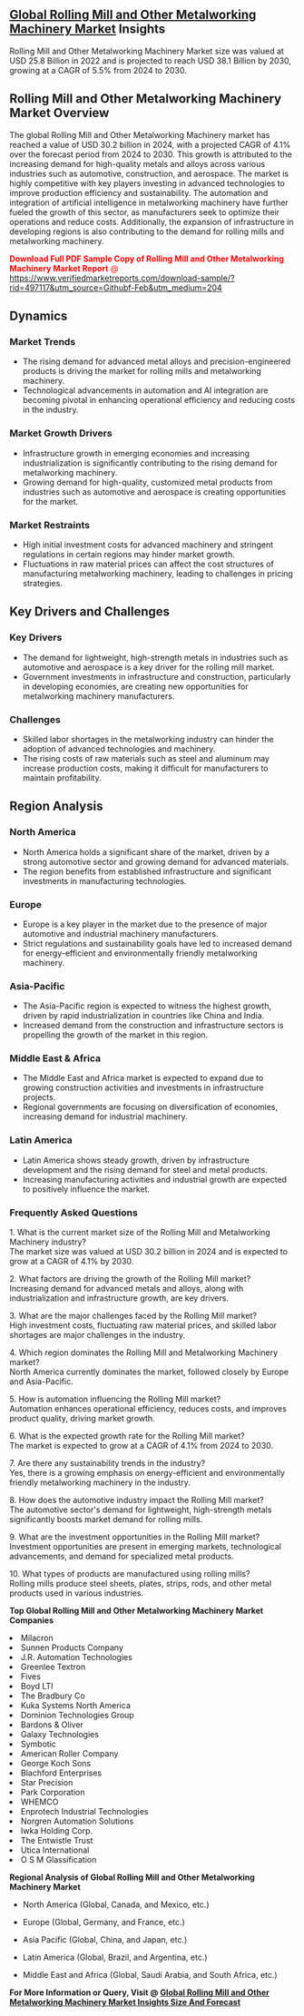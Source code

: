 <h2><a href="https://www.verifiedmarketreports.com/download-sample/?rid=497117&amp;utm_source=Githubf&amp;utm_medium=204" target="_blank">Global Rolling Mill and Other Metalworking Machinery Market</a> Insights</h2><p>Rolling Mill and Other Metalworking Machinery Market size was valued at USD 25.8 Billion in 2022 and is projected to reach USD 38.1 Billion by 2030, growing at a CAGR of 5.5% from 2024 to 2030.</p><p> <h2>Rolling Mill and Other Metalworking Machinery Market Overview</h2> <p>The global Rolling Mill and Other Metalworking Machinery market has reached a value of USD 30.2 billion in 2024, with a projected CAGR of 4.1% over the forecast period from 2024 to 2030. This growth is attributed to the increasing demand for high-quality metals and alloys across various industries such as automotive, construction, and aerospace. The market is highly competitive with key players investing in advanced technologies to improve production efficiency and sustainability. The automation and integration of artificial intelligence in metalworking machinery have further fueled the growth of this sector, as manufacturers seek to optimize their operations and reduce costs. Additionally, the expansion of infrastructure in developing regions is also contributing to the demand for rolling mills and metalworking machinery. <p><p><span class=""><span style="color: #ff0000;"><strong>Download Full PDF Sample Copy of Rolling Mill and Other Metalworking Machinery Market Report</strong> @ </span><a href="https://www.verifiedmarketreports.com/download-sample/?rid=497117&amp;utm_source=Githubf-Feb&amp;utm_medium=204" target="_blank">https://www.verifiedmarketreports.com/download-sample/?rid=497117&amp;utm_source=Githubf-Feb&amp;utm_medium=204</a></span></p></p> <h2>Dynamics</h2> <h3>Market Trends</h3> <ul> <li>The rising demand for advanced metal alloys and precision-engineered products is driving the market for rolling mills and metalworking machinery.</li> <li>Technological advancements in automation and AI integration are becoming pivotal in enhancing operational efficiency and reducing costs in the industry.</li> </ul> <h3>Market Growth Drivers</h3> <ul> <li>Infrastructure growth in emerging economies and increasing industrialization is significantly contributing to the rising demand for metalworking machinery.</li> <li>Growing demand for high-quality, customized metal products from industries such as automotive and aerospace is creating opportunities for the market.</li> </ul> <h3>Market Restraints</h3> <ul> <li>High initial investment costs for advanced machinery and stringent regulations in certain regions may hinder market growth.</li> <li>Fluctuations in raw material prices can affect the cost structures of manufacturing metalworking machinery, leading to challenges in pricing strategies.</li> </ul> <h2>Key Drivers and Challenges</h2> <h3>Key Drivers</h3> <ul> <li>The demand for lightweight, high-strength metals in industries such as automotive and aerospace is a key driver for the rolling mill market.</li> <li>Government investments in infrastructure and construction, particularly in developing economies, are creating new opportunities for metalworking machinery manufacturers.</li> </ul> <h3>Challenges</h3> <ul> <li>Skilled labor shortages in the metalworking industry can hinder the adoption of advanced technologies and machinery.</li> <li>The rising costs of raw materials such as steel and aluminum may increase production costs, making it difficult for manufacturers to maintain profitability.</li> </ul> <h2>Region Analysis</h2> <h3>North America</h3> <ul> <li>North America holds a significant share of the market, driven by a strong automotive sector and growing demand for advanced materials.</li> <li>The region benefits from established infrastructure and significant investments in manufacturing technologies.</li> </ul> <h3>Europe</h3> <ul> <li>Europe is a key player in the market due to the presence of major automotive and industrial machinery manufacturers.</li> <li>Strict regulations and sustainability goals have led to increased demand for energy-efficient and environmentally friendly metalworking machinery.</li> </ul> <h3>Asia-Pacific</h3> <ul> <li>The Asia-Pacific region is expected to witness the highest growth, driven by rapid industrialization in countries like China and India.</li> <li>Increased demand from the construction and infrastructure sectors is propelling the growth of the market in this region.</li> </ul> <h3>Middle East & Africa</h3> <ul> <li>The Middle East and Africa market is expected to expand due to growing construction activities and investments in infrastructure projects.</li> <li>Regional governments are focusing on diversification of economies, increasing demand for industrial machinery.</li> </ul> <h3>Latin America</h3> <ul> <li>Latin America shows steady growth, driven by infrastructure development and the rising demand for steel and metal products.</li> <li>Increasing manufacturing activities and industrial growth are expected to positively influence the market.</li> </ul> <h3>Frequently Asked Questions</h3> <p>1. What is the current market size of the Rolling Mill and Metalworking Machinery industry? <br> The market size was valued at USD 30.2 billion in 2024 and is expected to grow at a CAGR of 4.1% by 2030.</p> <p>2. What factors are driving the growth of the Rolling Mill market? <br> Increasing demand for advanced metals and alloys, along with industrialization and infrastructure growth, are key drivers.</p> <p>3. What are the major challenges faced by the Rolling Mill market? <br> High investment costs, fluctuating raw material prices, and skilled labor shortages are major challenges in the industry.</p> <p>4. Which region dominates the Rolling Mill and Metalworking Machinery market? <br> North America currently dominates the market, followed closely by Europe and Asia-Pacific.</p> <p>5. How is automation influencing the Rolling Mill market? <br> Automation enhances operational efficiency, reduces costs, and improves product quality, driving market growth.</p> <p>6. What is the expected growth rate for the Rolling Mill market? <br> The market is expected to grow at a CAGR of 4.1% from 2024 to 2030.</p> <p>7. Are there any sustainability trends in the industry? <br> Yes, there is a growing emphasis on energy-efficient and environmentally friendly metalworking machinery in the industry.</p> <p>8. How does the automotive industry impact the Rolling Mill market? <br> The automotive sector's demand for lightweight, high-strength metals significantly boosts market demand for rolling mills.</p> <p>9. What are the investment opportunities in the Rolling Mill market? <br> Investment opportunities are present in emerging markets, technological advancements, and demand for specialized metal products.</p> <p>10. What types of products are manufactured using rolling mills? <br> Rolling mills produce steel sheets, plates, strips, rods, and other metal products used in various industries.</p> </p><p><strong>Top Global Rolling Mill and Other Metalworking Machinery Market Companies</strong></p><div data-test-id=""><p><li>Milacron</li><li> Sunnen Products Company</li><li> J.R. Automation Technologies</li><li> Greenlee Textron</li><li> Fives</li><li> Boyd LTI</li><li> The Bradbury Co</li><li> Kuka Systems North America</li><li> Dominion Technologies Group</li><li> Bardons & Oliver</li><li> Galaxy Technologies</li><li> Symbotic</li><li> American Roller Company</li><li> George Koch Sons</li><li> Blachford Enterprises</li><li> Star Precision</li><li> Park Corporation</li><li> WHEMCO</li><li> Enprotech Industrial Technologies</li><li> Norgren Automation Solutions</li><li> Iwka Holding Corp.</li><li> The Entwistle Trust</li><li> Utica International</li><li> O S M Glassification</li></p><div><strong>Regional Analysis of&nbsp;Global Rolling Mill and Other Metalworking Machinery Market</strong></div><ul><li dir="ltr"><p dir="ltr">North America&nbsp;(Global, Canada, and Mexico, etc.)</p></li><li dir="ltr"><p dir="ltr">Europe (Global, Germany, and France, etc.)</p></li><li dir="ltr"><p dir="ltr">Asia Pacific&nbsp;(Global, China, and Japan, etc.)</p></li><li dir="ltr"><p dir="ltr">Latin America&nbsp;(Global, Brazil, and Argentina, etc.)</p></li><li dir="ltr">Middle East and Africa&nbsp;(Global, Saudi Arabia, and South Africa, etc.)</li></ul><p><strong>For More Information or Query, Visit @&nbsp;</strong><strong><a href="https://www.verifiedmarketreports.com/product/rolling-mill-and-other-metalworking-machinery-market-szie-and-forecast/?utm_source=Githubf&amp;utm_medium=204" target="_blank">Global Rolling Mill and Other Metalworking Machinery Market Insights Size And Forecast</a></strong></p></div>
